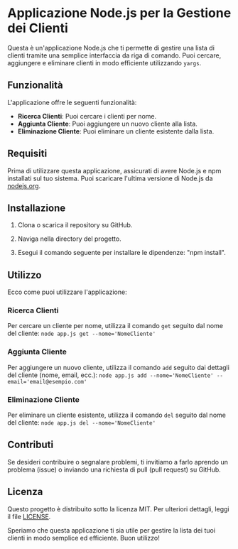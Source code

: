 # Applicazione Node.js per la Gestione dei Clienti

Questa è un'applicazione Node.js che ti permette di gestire una lista di clienti tramite una semplice interfaccia da riga di comando. Puoi cercare, aggiungere e eliminare clienti in modo efficiente utilizzando `yargs`.

## Funzionalità

L'applicazione offre le seguenti funzionalità:

- **Ricerca Clienti**: Puoi cercare i clienti per nome.
- **Aggiunta Cliente**: Puoi aggiungere un nuovo cliente alla lista.
- **Eliminazione Cliente**: Puoi eliminare un cliente esistente dalla lista.

## Requisiti

Prima di utilizzare questa applicazione, assicurati di avere Node.js e npm installati sul tuo sistema. Puoi scaricare l'ultima versione di Node.js da [nodejs.org](https://nodejs.org/).

## Installazione

1. Clona o scarica il repository su GitHub.

2. Naviga nella directory del progetto.

3. Esegui il comando seguente per installare le dipendenze: "npm install".


## Utilizzo

Ecco come puoi utilizzare l'applicazione:

### Ricerca Clienti

Per cercare un cliente per nome, utilizza il comando `get` seguito dal nome del cliente: 
`node app.js get --nome='NomeCliente'`


### Aggiunta Cliente

Per aggiungere un nuovo cliente, utilizza il comando `add` seguito dai dettagli del cliente (nome, email, ecc.):
`node app.js add --nome='NomeCliente' --email='email@esempio.com'`


### Eliminazione Cliente

Per eliminare un cliente esistente, utilizza il comando `del` seguito dal nome del cliente:
`node app.js del --nome='NomeCliente'`


## Contributi

Se desideri contribuire o segnalare problemi, ti invitiamo a farlo aprendo un problema (issue) o inviando una richiesta di pull (pull request) su GitHub.

## Licenza

Questo progetto è distribuito sotto la licenza MIT. Per ulteriori dettagli, leggi il file [LICENSE](LICENSE).

Speriamo che questa applicazione ti sia utile per gestire la lista dei tuoi clienti in modo semplice ed efficiente. Buon utilizzo!







